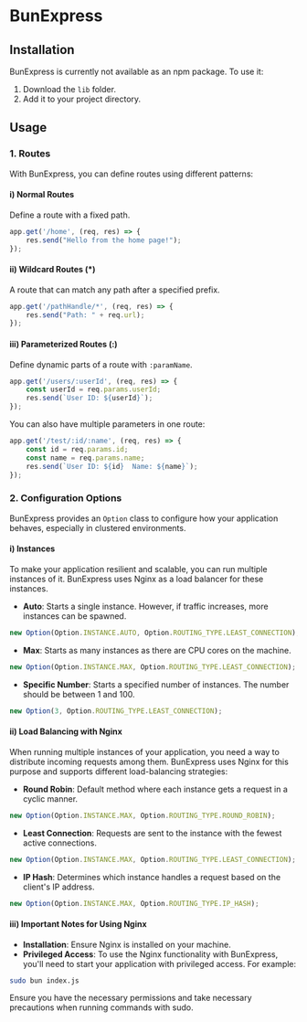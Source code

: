 
# BunExpress

## Installation

BunExpress is currently not available as an npm package. To use it:

1. Download the `lib` folder.
2. Add it to your project directory.

## Usage

### 1. Routes

With BunExpress, you can define routes using different patterns:

#### i) Normal Routes

Define a route with a fixed path.

```javascript
app.get('/home', (req, res) => {
    res.send("Hello from the home page!");
});
```

#### ii) Wildcard Routes (*)

A route that can match any path after a specified prefix.

```javascript
app.get('/pathHandle/*', (req, res) => {
    res.send("Path: " + req.url);
});
```

#### iii) Parameterized Routes (:)

Define dynamic parts of a route with `:paramName`.

```javascript
app.get('/users/:userId', (req, res) => {
    const userId = req.params.userId;
    res.send(`User ID: ${userId}`);
});
```

You can also have multiple parameters in one route:

```javascript
app.get('/test/:id/:name', (req, res) => {
    const id = req.params.id;
    const name = req.params.name;
    res.send(`User ID: ${id}  Name: ${name}`);
});
```

### 2. Configuration Options

BunExpress provides an `Option` class to configure how your application behaves, especially in clustered environments.

#### i) Instances

To make your application resilient and scalable, you can run multiple instances of it. BunExpress uses Nginx as a load balancer for these instances.

- **Auto**: Starts a single instance. However, if traffic increases, more instances can be spawned.

```javascript
new Option(Option.INSTANCE.AUTO, Option.ROUTING_TYPE.LEAST_CONNECTION);
```

- **Max**: Starts as many instances as there are CPU cores on the machine.

```javascript
new Option(Option.INSTANCE.MAX, Option.ROUTING_TYPE.LEAST_CONNECTION);
```

- **Specific Number**: Starts a specified number of instances. The number should be between 1 and 100.

```javascript
new Option(3, Option.ROUTING_TYPE.LEAST_CONNECTION);
```

#### ii) Load Balancing with Nginx

When running multiple instances of your application, you need a way to distribute incoming requests among them. BunExpress uses Nginx for this purpose and supports different load-balancing strategies:

- **Round Robin**: Default method where each instance gets a request in a cyclic manner.

```javascript
new Option(Option.INSTANCE.MAX, Option.ROUTING_TYPE.ROUND_ROBIN);
```

- **Least Connection**: Requests are sent to the instance with the fewest active connections.

```javascript
new Option(Option.INSTANCE.MAX, Option.ROUTING_TYPE.LEAST_CONNECTION);
```

- **IP Hash**: Determines which instance handles a request based on the client's IP address.

```javascript
new Option(Option.INSTANCE.MAX, Option.ROUTING_TYPE.IP_HASH);
```

#### iii) Important Notes for Using Nginx

- **Installation**: Ensure Nginx is installed on your machine.
- **Privileged Access**: To use the Nginx functionality with BunExpress, you'll need to start your application with privileged access. For example:

```bash
sudo bun index.js
```

Ensure you have the necessary permissions and take necessary precautions when running commands with sudo.

